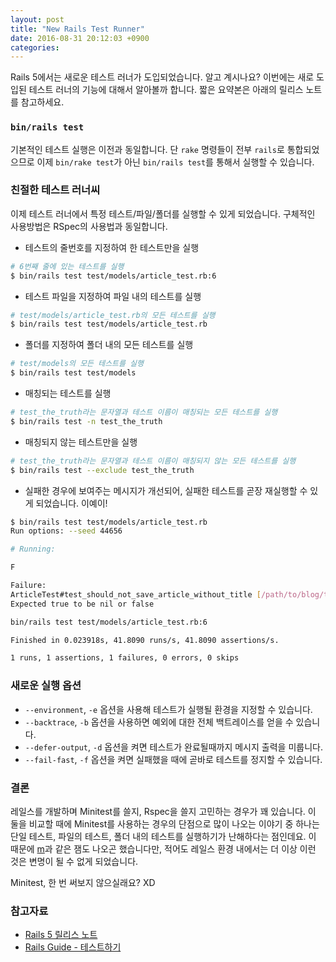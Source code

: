 ```yaml
---
layout: post
title: "New Rails Test Runner"
date: 2016-08-31 20:12:03 +0900
categories:
---
```


Rails 5에서는 새로운 테스트 러너가 도입되었습니다. 알고 계시나요?
이번에는 새로 도입된 테스트 러너의 기능에 대해서 알아볼까 합니다. 짧은 요약본은 아래의 릴리스 노트를 참고하세요.

### `bin/rails test`

기본적인 테스트 실행은 이전과 동일합니다. 단 `rake` 명령들이 전부 `rails`로 통합되었으므로
이제 `bin/rake test`가 아닌 `bin/rails test`를 통해서 실행할 수 있습니다.

### 친절한 테스트 러너씨

이제 테스트 러너에서 특정 테스트/파일/폴더를 실행할 수 있게 되었습니다. 구체적인 사용방법은 RSpec의 사용법과 동일합니다.

- 테스트의 줄번호를 지정하여 한 테스트만을 실행
```bash
# 6번째 줄에 있는 테스트를 실행
$ bin/rails test test/models/article_test.rb:6
```
- 테스트 파일을 지정하여 파일 내의 테스트를 실행
```bash
# test/models/article_test.rb의 모든 테스트를 실행
$ bin/rails test test/models/article_test.rb
```
- 폴더를 지정하여 폴더 내의 모든 테스트를 실행
```bash
# test/models의 모든 테스트를 실행
$ bin/rails test test/models
```
- 매칭되는 테스트를 실행
```bash
# test_the_truth라는 문자열과 테스트 이름이 매칭되는 모든 테스트를 실행
$ bin/rails test -n test_the_truth
```
- 매칭되지 않는 테스트만을 실행
```bash
# test_the_truth라는 문자열과 테스트 이름이 매칭되지 않는 모든 테스트를 실행
$ bin/rails test --exclude test_the_truth
```
- 실패한 경우에 보여주는 메시지가 개선되어, 실패한 테스트를 곧장 재실행할 수 있게 되었습니다. 이예이!
```bash
$ bin/rails test test/models/article_test.rb
Run options: --seed 44656

# Running:

F

Failure:
ArticleTest#test_should_not_save_article_without_title [/path/to/blog/test/models/article_test.rb:6]:
Expected true to be nil or false

bin/rails test test/models/article_test.rb:6

Finished in 0.023918s, 41.8090 runs/s, 41.8090 assertions/s.

1 runs, 1 assertions, 1 failures, 0 errors, 0 skips
```

### 새로운 실행 옵션

- `--environment`, `-e` 옵션을 사용해 테스트가 실행될 환경을 지정할 수 있습니다.
- `--backtrace`, `-b` 옵션을 사용하면 예외에 대한 전체 백트레이스를 얻을 수 있습니다.
- `--defer-output`, `-d` 옵션을 켜면 테스트가 완료될때까지 메시지 출력을 미룹니다.
- `--fail-fast`, `-f` 옵션을 켜면 실패했을 때에 곧바로 테스트를 정지할 수 있습니다.

### 결론

레일스를 개발하며 Minitest를 쓸지, Rspec을 쓸지 고민하는 경우가 꽤 있습니다.
이 둘을 비교할 때에 Minitest를 사용하는 경우의 단점으로 많이 나오는 이야기 중 하나는 단일 테스트,
파일의 테스트, 폴더 내의 테스트를 실행하기가 난해하다는 점인데요. 이 때문에 [m](https://github.com/qrush/m)과
같은 잼도 나오곤 했습니다만, 적어도 레일스 환경 내에서는 더 이상 이런 것은 변명이 될 수 없게 되었습니다.

Minitest, 한 번 써보지 않으실래요? XD

### 참고자료

- [Rails 5 릴리스 노트](http://guides.rorlab.org/5_0_release_notes.html#테스트-러너)
- [Rails Guide - 테스트하기](http://guides.rorlab.org/testing.html#레일스-테스트-러너)

